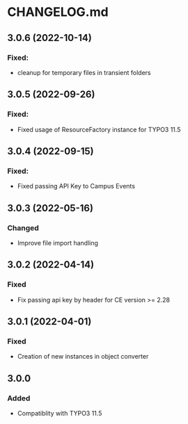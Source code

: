 # CHANGELOG.md

## 3.0.6 (2022-10-14)

### Fixed:
- cleanup for temporary files in transient folders

## 3.0.5 (2022-09-26)

### Fixed:
- Fixed usage of ResourceFactory instance for TYPO3 11.5

## 3.0.4 (2022-09-15)

### Fixed:
- Fixed passing API Key to Campus Events

## 3.0.3 (2022-05-16)

### Changed
- Improve file import handling

## 3.0.2 (2022-04-14)

### Fixed
- Fix passing api key by header for CE version >= 2.28

## 3.0.1 (2022-04-01)

### Fixed
- Creation of new instances in object converter

## 3.0.0

### Added
- Compatiblity with TYPO3 11.5
